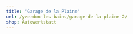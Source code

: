 ```yaml
---
title: "Garage de la Plaine"
url: /yverdon-les-bains/garage-de-la-plaine-2/
shop: Autowerkstatt
---
```

